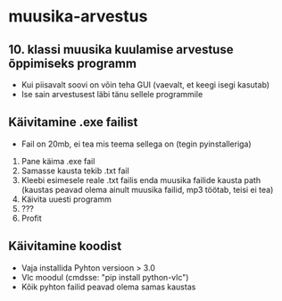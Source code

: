 # muusika-arvestus
## 10. klassi muusika kuulamise arvestuse õppimiseks programm
- Kui piisavalt soovi on võin teha GUI (vaevalt, et keegi isegi kasutab)
- Ise sain arvestusest läbi tänu sellele programmile

## Käivitamine .exe failist
- Fail on 20mb, ei tea mis teema sellega on (tegin pyinstalleriga)

1. Pane käima .exe fail
2. Samasse kausta tekib .txt fail
3. Kleebi esimesele reale .txt failis enda muusika failide kausta path (kaustas peavad olema ainult muusika failid, mp3 töötab, teisi ei tea)
4. Käivita uuesti programm
5. ???
6. Profit

## Käivitamine koodist
- Vaja installida Pyhton versioon > 3.0
- Vlc moodul (cmdsse: "pip install python-vlc")
- Kõik pyhton failid peavad olema samas kaustas

